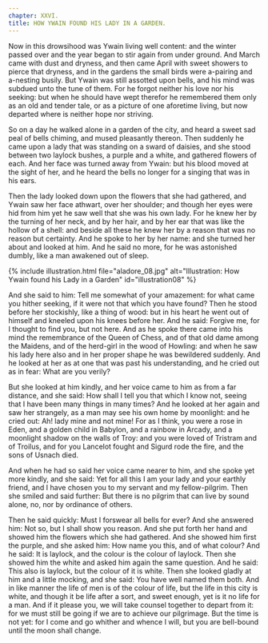 ```yaml
---
chapter: XXVI.
title: HOW YWAIN FOUND HIS LADY IN A GARDEN.
---
```

Now in this drowsihood was Ywain living well content: and the winter passed over and the year began to stir again from under ground. And March came with dust and dryness, and then came April with sweet showers to pierce that dryness, and in the gardens the small birds were a-pairing and a-nesting busily. But Ywain was still assotted upon bells, and his mind was subdued unto the tune of them. For he forgot neither his love nor his seeking: but when he should have wept therefor he remembered them only as an old and tender tale, or as a picture of one aforetime living, but now departed where is neither hope nor striving.

So on a day he walked alone in a garden of the city, and heard a sweet sad peal of bells chiming, and mused pleasantly thereon. Then suddenly he came upon a lady that was standing on a sward of daisies, and she stood between two laylock bushes, a purple and a white, and gathered flowers of each. And her face was turned away from Ywain: but his blood moved at the sight of her, and he heard the bells no longer for a singing that was in his ears.

Then the lady looked down upon the flowers that she had gathered, and Ywain saw her face athwart, over her shoulder; and though her eyes were hid from him yet he saw well that she was his own lady. For he knew her by the turning of her neck, and by her hair, and by her ear that was like the hollow of a shell: and beside all these he knew her by a reason that was no reason but certainty. And he spoke to her by her name: and she turned her about and looked at him. And he said no more, for he was astonished dumbly, like a man awakened out of sleep.

{% include illustration.html file="aladore_08.jpg" alt="Illustration: How Ywain found his Lady in a Garden" id="illustration08" %}

And she said to him: Tell me somewhat of your amazement: for what came you hither seeking, if it were not that which you have found? Then he stood before her stockishly, like a thing of wood: but in his heart he went out of himself and kneeled upon his knees before her. And he said: Forgive me, for I thought to find you, but not here. And as he spoke there came into his mind the remembrance of the Queen of Chess, and of that old dame among the Maidens, and of the herd-girl in the wood of Howling: and when he saw his lady here also and in her proper shape he was bewildered suddenly. And he looked at her as at one that was past his understanding, and he cried out as in fear: What are you verily?

But she looked at him kindly, and her voice came to him as from a far distance, and she said: How shall I tell you that which I know not, seeing that I have been many things in many times? And he looked at her again and saw her strangely, as a man may see his own home by moonlight: and he cried out: Ah! lady mine and not mine! For as I think, you were a rose in Eden, and a golden child in Babylon, and a rainbow in Arcady, and a moonlight shadow on the walls of Troy: and you were loved of Tristram and of Troilus, and for you Lancelot fought and Sigurd rode the fire, and the sons of Usnach died.

And when he had so said her voice came nearer to him, and she spoke yet more kindly, and she said: Yet for all this I am your lady and your earthly friend, and I have chosen you to my servant and my fellow-pilgrim. Then she smiled and said further: But there is no pilgrim that can live by sound alone, no, nor by ordinance of others.

Then he said quickly: Must I forswear all bells for ever? And she answered him: Not so, but I shall show you reason. And she put forth her hand and showed him the flowers which she had gathered. And she showed him first the purple, and she asked him: How name you this, and of what colour? And he said: It is laylock, and the colour is the colour of laylock. Then she showed him the white and asked him again the same question. And he said: This also is laylock, but the colour of it is white. Then she looked gladly at him and a little mocking, and she said: You have well named them both. And in like manner the life of men is of the colour of life, but the life in this city is white, and though it be life after a sort, and sweet enough, yet is it no life for a man. And if it please you, we will take counsel together to depart from it: for we must still be going if we are to achieve our pilgrimage. But the time is not yet: for I come and go whither and whence I will, but you are bell-bound until the moon shall change.
  

